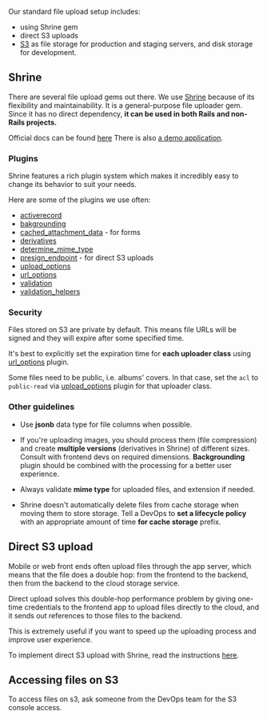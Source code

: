 Our standard file upload setup includes:

* using Shrine gem
* direct S3 uploads
* [S3](https://aws.amazon.com/s3/) as file storage for production and staging servers, and disk storage for development.

## Shrine
There are several file upload gems out there. We use [Shrine](https://github.com/janko-m/shrine) because of its flexibility and maintainability.
It is a general-purpose file uploader gem. Since it has no direct dependency,
__it can be used in both Rails and non-Rails projects.__

Official docs can be found [here](https://shrinerb.com/)
There is also [a demo application](https://github.com/erikdahlstrand/shrine-rails-example).

### Plugins
Shrine features a rich plugin system which makes it incredibly easy to change its behavior to suit your needs.

Here are some of the plugins we use often:

* [activerecord](https://shrinerb.com/docs/plugins/activerecord)
* [bakgrounding](https://shrinerb.com/docs/plugins/backgrounding)
* [cached\_attachment\_data](https://shrinerb.com/docs/plugins/cached_attachment_data) - for forms
* [derivatives](https://shrinerb.com/docs/plugins/derivatives)
* [determine\_mime\_type](https://shrinerb.com/docs/plugins/determine_mime_type)
* [presign_endpoint](https://shrinerb.com/docs/plugins/presign_endpoint) - for direct S3 uploads
* [upload_options](https://shrinerb.com/docs/plugins/upload_options)
* [url_options](https://shrinerb.com/docs/plugins/url_options)
* [validation](https://shrinerb.com/docs/validation)
* [validation_helpers](https://shrinerb.com/docs/plugins/validation_helpers)

### Security
Files stored on S3 are private by default. This means file URLs will be signed and they will expire after some specified time.

It's best to explicitly set the expiration time for **each uploader class** using [url_options](https://shrinerb.com/docs/plugins/url_options) plugin.

Some files need to be public, i.e. albums' covers. In that case, set the `acl` to `public-read` via [upload_options](https://shrinerb.com/docs/plugins/upload_options) plugin for that uploader class.

### Other guidelines

- Use **jsonb** data type for file columns when possible.

- If you're uploading images, you should process them (file compression) and create **multiple versions** (derivatives in Shrine) of different sizes. Consult with frontend devs on required dimensions.
**Backgrounding** plugin should be combined with the processing for a better user experience.

- Always validate **mime type** for uploaded files, and extension if needed.

- Shrine doesn't automatically delete files from cache storage when moving them to store storage. Tell a DevOps to **set a lifecycle policy** with an appropriate amount of time **for cache storage** prefix.

## Direct S3 upload
Mobile or web front ends often upload files through the app server, which means that the file does a double hop: from the frontend to the backend, then from the backend to the cloud storage service.

Direct upload solves this double-hop performance problem by giving one-time credentials to the frontend app to upload files directly to the cloud, and it sends out references to those files to the backend.

This is extremely useful if you want to speed up the uploading process and improve user experience.

To implement direct S3 upload with Shrine, read the instructions [here](https://shrinerb.com/docs/direct-s3).

## Accessing files on S3
To access files on s3, ask someone from the DevOps team for the S3 console access.
